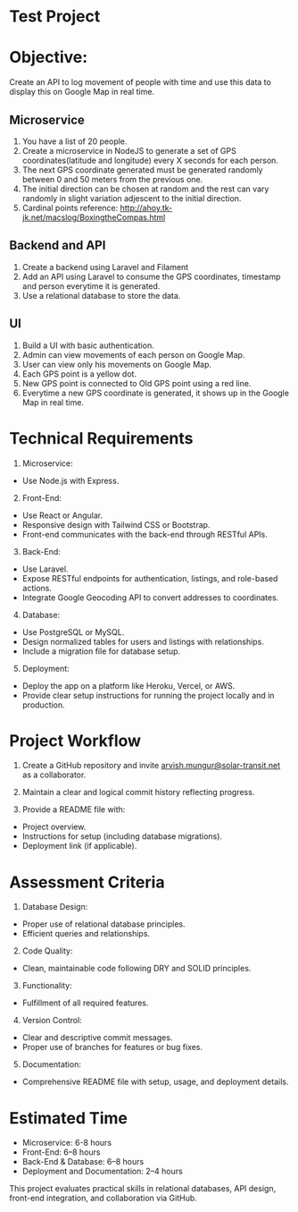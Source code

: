 # Test Project

# Objective:

Create an API to log movement of people with time and use this data to display this on Google Map in real time.

## Microservice

1. You have a list of 20 people.
2. Create a microservice in NodeJS to generate a set of GPS coordinates(latitude and longitude) every X seconds for each person.
3. The next GPS coordinate generated must be generated randomly between 0 and 50 meters from the previous one.
4. The initial direction can be chosen at random and the rest can vary randomly in slight variation adjescent to the initial direction.
5. Cardinal points reference: http://ahoy.tk-jk.net/macslog/BoxingtheCompas.html

## Backend and API

1. Create a backend using Laravel and Filament
2. Add an API using Laravel to consume the GPS coordinates, timestamp and person everytime it is generated.
3. Use a relational database to store the data.

## UI

1. Build a UI with basic authentication.
2. Admin can view movements of each person on Google Map.
3. User can view only his movements on Google Map.
4. Each GPS point is a yellow dot.
5. New GPS point is connected to Old GPS point using a red line.
6. Everytime a new GPS coordinate is generated, it shows up in the Google Map in real time.

# Technical Requirements

1. Microservice:

- Use Node.js with Express.

2. Front-End:

- Use React or Angular.
- Responsive design with Tailwind CSS or Bootstrap.
- Front-end communicates with the back-end through RESTful APIs.

3. Back-End:

- Use Laravel.
- Expose RESTful endpoints for authentication, listings, and role-based actions.
- Integrate Google Geocoding API to convert addresses to coordinates.

4. Database:

- Use PostgreSQL or MySQL.
- Design normalized tables for users and listings with relationships.
- Include a migration file for database setup.

5. Deployment:

- Deploy the app on a platform like Heroku, Vercel, or AWS.
- Provide clear setup instructions for running the project locally and in production.

# Project Workflow

1. Create a GitHub repository and invite arvish.mungur@solar-transit.net as a collaborator.

2. Maintain a clear and logical commit history reflecting progress.

3. Provide a README file with:

- Project overview.
- Instructions for setup (including database migrations).
- Deployment link (if applicable).

# Assessment Criteria

1. Database Design:

- Proper use of relational database principles.
- Efficient queries and relationships.

2. Code Quality:

- Clean, maintainable code following DRY and SOLID principles.

3. Functionality:

- Fulfillment of all required features.

4. Version Control:

- Clear and descriptive commit messages.
- Proper use of branches for features or bug fixes.

5. Documentation:

- Comprehensive README file with setup, usage, and deployment details.

# Estimated Time

- Microservice: 6-8 hours
- Front-End: 6–8 hours
- Back-End & Database: 6–8 hours
- Deployment and Documentation: 2–4 hours

This project evaluates practical skills in relational databases, API design, front-end integration, and collaboration via GitHub.
